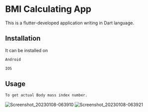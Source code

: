 # BMI Calculating App

This is a flutter-developed application writing in Dart language.

## Installation

It can be installed on

```bash
Android
```
```bash
IOS
```

## Usage

```python
To get actual Body mass index number.
```
![Screenshot_20230108-063910](https://user-images.githubusercontent.com/74013982/211175490-ab8e57ce-766a-46a3-adf3-2a2b50bf406c.png)
![Screenshot_20230108-063921](https://user-images.githubusercontent.com/74013982/211175491-0e240b27-36d7-4652-90d7-f0e05843b17c.png)
